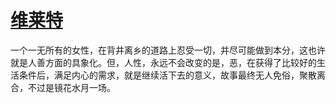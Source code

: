 # [维莱特](https://github.com/platojobs/SFLOG/issues/179)

一个一无所有的女性，在背井离乡的道路上忍受一切，并尽可能做到本分，这也许就是人善方面的具象化。但，人性，永远不会改变的是，恶，在获得了比较好的生活条件后，满足内心的需求，就是继续活下去的意义，故事最终无人免俗，聚散离合，不过是镜花水月一场。
